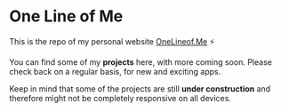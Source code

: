 # One Line of Me
This is the repo of my personal website [OneLineof.Me](https://onelineof.me) :zap:

You can find some of my **projects** here, with more coming soon. Please check back on a regular basis, for new and exciting apps.

Keep in mind that some of the projects are still **under construction** and therefore might not be completely responsive on all devices.
